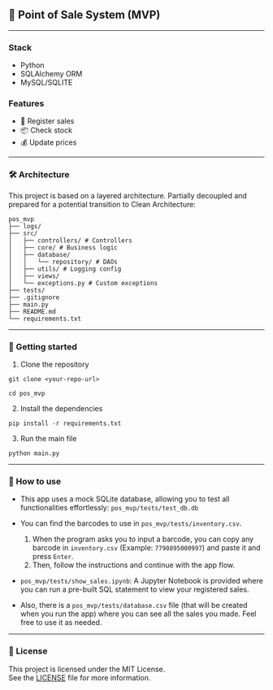 ## 🧾 Point of Sale System (MVP)

***
### Stack
- Python
- SQLAlchemy ORM
- MySQL/SQLITE

### Features
- 🧾 Register sales
- 📦 Check stock
- 💰 Update prices

***
### 🛠️ Architecture
This project is based on a layered architecture. Partially decoupled and prepared for a potential transition to Clean Architecture:

```text
pos_mvp
├── logs/
├── src/
│   ├── controllers/ # Controllers
│   ├── core/ # Business logic
│   ├── database/
│   │   └── repository/ # DAOs
│   ├── utils/ # Logging config
│   ├── views/
│   └── exceptions.py # Custom exceptions
├── tests/
├── .gitignore
├── main.py
├── README.md
└── requirements.txt
```

***

### 🧪 Getting started

1. Clone the repository

`git clone <your-repo-url>`

`cd pos_mvp`


2. Install the dependencies
   
`pip install -r requirements.txt`

3. Run the main file

`python main.py`

***

### 📘 How to use
- This app uses a mock SQLite database, allowing you to test all functionalities effortlessly: `pos_mvp/tests/test_db.db`

- You can find the barcodes to use in `pos_mvp/tests/inventory.csv`.<br>
  1.  When the program asks you to input a barcode, you can copy any barcode in `inventory.csv` (Example: `7790895000997`) and paste it and press `Enter`.
  2.  Then, follow the instructions and continue with the app flow.

- `pos_mvp/tests/show_sales.ipynb`: A Jupyter Notebook is provided where you can run a pre-built SQL statement to view your registered sales.

- Also, there is a `pos_mvp/tests/database.csv` file (that will be created when you run the app) where you can see all the sales you made. Feel free to use it as needed.

***

### 📄 License

This project is licensed under the MIT License.  
See the [LICENSE](./LICENSE) file for more information.